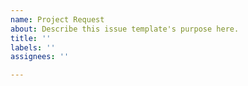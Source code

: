 ```yaml
---
name: Project Request
about: Describe this issue template's purpose here.
title: ''
labels: ''
assignees: ''

---
```



